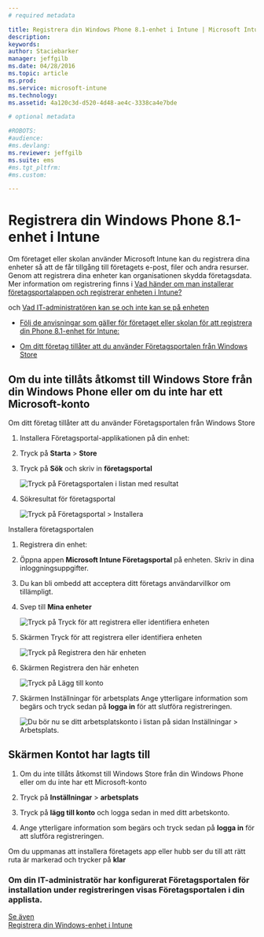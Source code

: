 ```yaml
---
# required metadata

title: Registrera din Windows Phone 8.1-enhet i Intune | Microsoft Intune
description:
keywords:
author: Staciebarker
manager: jeffgilb
ms.date: 04/28/2016
ms.topic: article
ms.prod:
ms.service: microsoft-intune
ms.technology:
ms.assetid: 4a120c3d-d520-4d48-ae4c-3338ca4e7bde

# optional metadata

#ROBOTS:
#audience:
#ms.devlang:
ms.reviewer: jeffgilb
ms.suite: ems
#ms.tgt_pltfrm:
#ms.custom:

---
```



# Registrera din Windows Phone 8.1-enhet i Intune

Om företaget eller skolan använder Microsoft Intune kan du registrera dina enheter så att de får tillgång till företagets e-post, filer och andra resurser. Genom att registrera dina enheter kan organisationen skydda företagsdata. Mer information om registrering finns i [Vad händer om man installerar företagsportalappen och registrerar enheten i Intune?](what-happens-if-you-install-the-company-portal-app-and-enroll-your-device-in-intune-windows.md)


och [Vad IT-administratören kan se och inte kan se på enheten](what-can-your-it-administrator-see-when-you-enroll-your-device-in-intune-windows.md)

-   [Följ de anvisningar som gäller för företaget eller skolan för att registrera din Phone 8.1-enhet för Intune:](#if-your-company-lets-you-use-the-company-portal-from-the-windows-store)

-   [Om ditt företag tillåter att du använder Företagsportalen från Windows Store](#if-you-are-not-allowed-to-access-the-windows-store-from-your-windows-phone-or-if-you-do-not-have-a-microsoft-account)

## Om du inte tillåts åtkomst till Windows Store från din Windows Phone eller om du inte har ett Microsoft-konto
Om ditt företag tillåter att du använder Företagsportalen från Windows Store

1.  Installera Företagsportal-applikationen på din enhet:

2.  Tryck på **Starta** &gt; **Store**

3.  Tryck på **Sök** och skriv in **företagsportal**

    ![Tryck på **Företagsportalen** i listan med resultat](./media/WP81-1-CP-search-store-v2.png)

4.  Sökresultat för företagsportal

    ![Tryck på **Företagsportal**  &gt; **Installera**](./media/WP81-2-CP-install-v2.png)

Installera företagsportalen

1.  Registrera din enhet:

2.  Öppna appen **Microsoft Intune Företagsportal** på enheten. Skriv in dina inloggningsuppgifter.

3.  Du kan bli ombedd att acceptera ditt företags användarvillkor om tillämpligt.

4.  Svep till **Mina enheter**

    ![Tryck på **Tryck för att registrera eller identifiera enheten**](./media/WP81-enroll-1-swipe-my-devices.png)

5.  Skärmen Tryck för att registrera eller identifiera enheten

    ![Tryck på **Registrera den här enheten**](./media/WP81-enroll-2-enroll-this-device.png)

6.  Skärmen Registrera den här enheten

    ![Tryck på **Lägg till konto**](./media/WP81-enroll-3-workplace-add-acct.png)

7.  Skärmen Inställningar för arbetsplats Ange ytterligare information som begärs och tryck sedan på **logga in** för att slutföra registreringen.

    ![Du bör nu se ditt arbetsplatskonto i listan på sidan **Inställningar** &gt; **Arbetsplats**.](./media/WP81-enroll-4-account-added.png)

## Skärmen Kontot har lagts till

1.  Om du inte tillåts åtkomst till Windows Store från din Windows Phone eller om du inte har ett Microsoft-konto

2.  Tryck på **Inställningar** &gt; **arbetsplats**

3.  Tryck på **lägg till konto** och logga sedan in med ditt arbetskonto.

4.  Ange ytterligare information som begärs och tryck sedan på **logga in** för att slutföra registreringen.

Om du uppmanas att installera företagets app eller hubb ser du till att rätt ruta är markerad och trycker på **klar**



### Om din IT-administratör har konfigurerat Företagsportalen för installation under registreringen visas Företagsportalen i din applista.
[Se även](enroll-your-device-in-intune-windows.md)</br>
[Registrera din Windows-enhet i Intune](using-your-windows-device-with-intune.md)



<!--HONumber=May16_HO2-->


